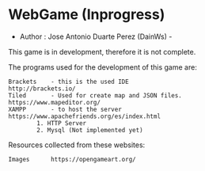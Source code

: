 # WebGame (Inprogress)
- Author : Jose Antonio Duarte Perez (DainWs) -

This game is in development, therefore it is not complete.

The programs used for the development of this game are:

    Brackets    - this is the used IDE                          http://brackets.io/
    Tiled       - Used for create map and JSON files.           https://www.mapeditor.org/
    XAMPP       - to host the server                            https://www.apachefriends.org/es/index.html
            1. HTTP Server
            2. Mysql (Not implemented yet)
             
Resources collected from these websites:

    Images      https://opengameart.org/

